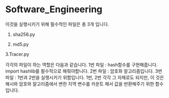 # Software_Engineering

이것을 실행시키기 위해 필수적인 파일은 총 3개 입니다.
1. sha256.py

2. md5.py

3.Tracer.py

각각의 파일이 하는 역할은 다음과 같습니다.
1번 파일 : hash함수를 구현해줍니다. import hashlib를 필수적으로 해줘야합니다.
2번 파일 : 암호화 알고리즘입니다.
3번 파일 : 1번과 2번을 실행시키기 위함입니다. 1번, 2번 각각 그 자체로도 되지만, 이 것은 해시와 암호와 알고리즘에서 변한 지역 변수를 카운트 해서 값을 반환해주기 위한 함수입니다.
